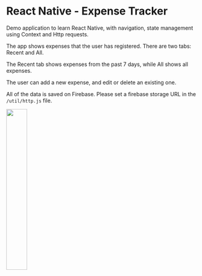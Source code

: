 # React Native - Expense Tracker
Demo application to learn React Native, with navigation, state management using Context and Http requests.

The app shows expenses that the user has registered. There are two tabs: Recent and All.

The Recent tab shows expenses from the past 7 days, while All shows all expenses.

The user can add a new expense, and edit or delete an existing one.

All of the data is saved on Firebase. Please set a firebase storage URL in the `/util/http.js` file.


<img src="https://github.com/JoaoPLF/ReactNative-ExpenseTracker/blob/master/expense.gif" height="33%" width="33%" />
